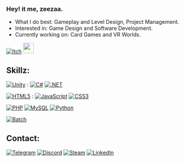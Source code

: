 ### Hey! it me, zeezaa.
- What I do best: Gameplay and Level Design, Project Management.
- Interested in: Game Design and Software Development.
- Currently working on: Card Games and VR Worlds.

[<img alt="Itch" src="https://img.shields.io/badge/Itch.io-FA5C5C?style=for-the-badge&logo=itch.io&logoColor=white"/>](https://zeezaa.itch.io)
[<picture>
    <source media="(prefers-color-scheme: dark)" srcset="https://www.zeezaa.me/logos/sxcdarksmol.png">
    <img height="28px" src="https://www.zeezaa.me/logos/sxclightsmol.png">
</picture>](https://youtu.be/JojwHc1MKag?si=6wudueCCPB7AF9cB&t=181)

## Skillz:
[<img alt="Unity" src="https://img.shields.io/badge/Unity-100000?style=for-the-badge&logo=unity&logoColor=white" />](https://unity.com/) : 
[<img alt="C#" src="https://img.shields.io/badge/C%23-239120?style=for-the-badge&logo=c-sharp&logoColor=white" />](https://learn.microsoft.com/en-us/dotnet/csharp/tour-of-csharp/)
[<img alt=".NET" src="https://img.shields.io/badge/.NET-512BD4?style=for-the-badge&logo=dotnet&logoColor=white" />](https://dotnet.microsoft.com/en-us/)

[<img alt="HTML5" src="https://img.shields.io/badge/HTML5-E34F26?style=for-the-badge&logo=html5&logoColor=white" />](https://en.wikipedia.org/wiki/HTML5) : 
[<img alt="JavaScript" src="https://img.shields.io/badge/JavaScript-323330?style=for-the-badge&logo=javascript&logoColor=F7DF1E"/>](https://www.javascript.com/)
[<img alt="CSS3" src="https://img.shields.io/badge/CSS3-1572B6?style=for-the-badge&logo=CSS3&logoColor=white"/>](https://developer.mozilla.org/en-US/docs/Web/CSS/)

[<img alt="PHP" src="https://img.shields.io/badge/PHP-777BB4?style=for-the-badge&logo=PHP&logoColor=white" />](https://www.php.net/)
[<img alt="MySQL" src="https://img.shields.io/badge/SQL-blue?style=for-the-badge&logo=data:image/svg%2bxml;base64,PD94bWwgdmVyc2lvbj0iMS4wIiBlbmNvZGluZz0iVVRGLTgiIHN0YW5kYWxvbmU9Im5vIj8+PHN2ZyB4bWxucz0iaHR0cDovL3d3dy53My5vcmcvMjAwMC9zdmciIHhtbDpzcGFjZT0icHJlc2VydmUiIHZpZXdCb3g9IjAgMCAxMDAgMTAwIj48cGF0aCBmaWxsPSIjZmZmIiBkPSJNNTAgMEMyMiAwIDAgMyAwIDd2MjJjMCA0IDIyIDcgNTAgN3M1MC0zIDUwLTdWN2MwLTQtMjItNy01MC03em0wIDQ2Yy0yOCAwLTUwLTMtNTAtN3YyMmMwIDQgMjIgNyA1MCA3czUwLTMgNTAtN1YzOWMwIDQtMjIgNy01MCA3em0wIDMyYy0yOCAwLTUwLTMtNTAtN3YyMmMwIDQgMjIgNyA1MCA3czUwLTMgNTAtN1Y3MWMwIDQtMjIgNy01MCA3eiIvPjwvc3ZnPg==" />]()
[<img alt="Python" src="https://img.shields.io/badge/Python-FFD43B?style=for-the-badge&logo=python&logoColor=blue" />](https://www.python.org/)

[<img alt="Batch" src="https://img.shields.io/badge/Batch-4D4D4D?style=for-the-badge&logo=windowsterminal&logoColor=white" />](https://learn.microsoft.com/en-us/windows-server/administration/windows-commands/windows-commands)

## Contact:
[<img alt="Telegram" src="https://img.shields.io/badge/Telegram-26A5E4?style=for-the-badge&logo=Telegram&logoColor=white"/>](https://t.me/zeezaavr)
[<img alt="Discord" src="https://img.shields.io/badge/Discord-5865F2?style=for-the-badge&logo=Discord&logoColor=white"/>](https://discordapp.com/users/122830393245171712)
[<img alt="Steam" src="https://img.shields.io/badge/Steam-000000?style=for-the-badge&logo=Steam&logoColor=white"/>](https://steamcommunity.com/id/zeezaaVR/)
[<img alt="LinkedIn" src="https://img.shields.io/badge/Email-D14836?style=for-the-badge&logo=gmail&logoColor=white" />](mailto:me@zeezaa.me/)
